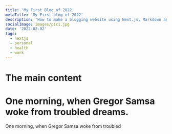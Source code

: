 ```yaml
---
title: 'My First Blog of 2022'
metaTitle: 'My First blog of 2022'
description: 'How to make a blogging website using Next.js, Markdown and style it using TailwindCSS.'
socialImage: images/pic1.jpg
date: '2022-02-02'
tags:
  - nextjs
  - personal
  - health
  - work
---
```


# The main content

# One morning, when Gregor Samsa woke from troubled dreams.

One morning, when Gregor Samsa woke from troubled
